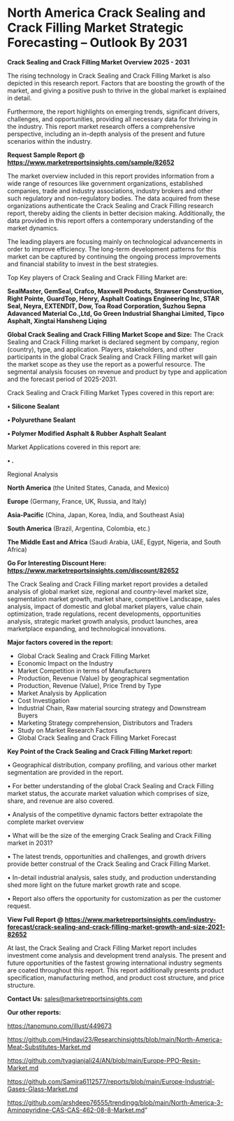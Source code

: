 # North America Crack Sealing and Crack Filling Market Strategic Forecasting – Outlook By 2031

<Strong> Crack Sealing and Crack Filling Market Overview 2025 - 2031</strong>

The rising technology in Crack Sealing and Crack Filling Market is also depicted in this research report. Factors that are boosting the growth of the market, and giving a positive push to thrive in the global market is explained in detail.

Furthermore, the report highlights on emerging trends, significant drivers, challenges, and opportunities, providing all necessary data for thriving in the industry. This report market research offers a comprehensive perspective, including an in-depth analysis of the present and future scenarios within the industry.

<strong>Request Sample Report @ <a href=https://www.marketreportsinsights.com/sample/82652>https://www.marketreportsinsights.com/sample/82652</a></strong>

The market overview included in this report provides information from a wide range of resources like government organizations, established companies, trade and industry associations, industry brokers and other such regulatory and non-regulatory bodies. The data acquired from these organizations authenticate the Crack Sealing and Crack Filling research report, thereby aiding the clients in better decision making. Additionally, the data provided in this report offers a contemporary understanding of the market dynamics.

The leading players are focusing mainly on technological advancements in order to improve efficiency. The long-term development patterns for this market can be captured by continuing the ongoing process improvements and financial stability to invest in the best strategies.

Top Key players of Crack Sealing and Crack Filling Market are:

<strong>SealMaster, GemSeal, Crafco, Maxwell Products, Strawser Construction, Right Pointe, GuardTop, Henry, Asphalt Coatings Engineering Inc, STAR Seal, Neyra, EXTENDIT, Dow, Toa Road Corporation, Suzhou Sepna Adavanced Material Co.,Ltd, Go Green Industrial Shanghai Limited, Tipco Asphalt, Xingtai Hansheng Liqing</strong>

<strong><b>Global Crack Sealing and Crack Filling Market Scope and Size:</b></strong>
The Crack Sealing and Crack Filling market is declared segment by company, region (country), type, and application. Players, stakeholders, and other participants in the global Crack Sealing and Crack Filling market will gain the market scope as they use the report as a powerful resource. The segmental analysis focuses on revenue and product by type and application and the forecast period of 2025-2031.

Crack Sealing and Crack Filling Market Types covered in this report are:

<strong>• Silicone Sealant

• Polyurethane Sealant

• Polymer Modified Asphalt & Rubber Asphalt Sealant</strong>

Market Applications covered in this report are:

<strong>• .</strong> 

Regional Analysis

<strong>North America</strong> (the United States, Canada, and Mexico)

<strong>Europe</strong> (Germany, France, UK, Russia, and Italy)

<strong>Asia-Pacific</strong> (China, Japan, Korea, India, and Southeast Asia)

<strong>South America</strong> (Brazil, Argentina, Colombia, etc.)

<strong>The Middle East and Africa</strong> (Saudi Arabia, UAE, Egypt, Nigeria, and South Africa)

<strong>Go For Interesting Discount Here: <a href=https://www.marketreportsinsights.com/discount/82652>https://www.marketreportsinsights.com/discount/82652</a></strong>

The Crack Sealing and Crack Filling market report provides a detailed analysis of global market size, regional and country-level market size, segmentation market growth, market share, competitive Landscape, sales analysis, impact of domestic and global market players, value chain optimization, trade regulations, recent developments, opportunities analysis, strategic market growth analysis, product launches, area marketplace expanding, and technological innovations.

<strong><b>Major factors covered in the report:</b></strong>
<ul>
  <li>Global Crack Sealing and Crack Filling Market </li>
  <li>Economic Impact on the Industry</li>
  <li>Market Competition in terms of Manufacturers</li>
  <li>Production, Revenue (Value) by geographical segmentation</li>
  <li>Production, Revenue (Value), Price Trend by Type</li>
  <li>Market Analysis by Application</li>
  <li>Cost Investigation</li>
  <li>Industrial Chain, Raw material sourcing strategy and Downstream Buyers</li>
  <li>Marketing Strategy comprehension, Distributors and Traders</li>
  <li>Study on Market Research Factors</li>
  <li>Global Crack Sealing and Crack Filling Market Forecast</li>
</ul>

<strong><b>Key Point of the Crack Sealing and Crack Filling Market report:</b></strong>

• Geographical distribution, company profiling, and various other market segmentation are provided in the report.

• For better understanding of the global Crack Sealing and Crack Filling market status, the accurate market valuation which comprises of size, share, and revenue are also covered.

• Analysis of the competitive dynamic factors better extrapolate the complete market overview

• What will be the size of the emerging Crack Sealing and Crack Filling market in 2031?

• The latest trends, opportunities and challenges, and growth drivers provide better construal of the Crack Sealing and Crack Filling Market.

• In-detail industrial analysis, sales study, and production understanding shed more light on the future market growth rate and scope.

• Report also offers the opportunity for customization as per the customer request.

<strong><b>View Full Report @ <a href=https://www.marketreportsinsights.com/industry-forecast/crack-sealing-and-crack-filling-market-growth-and-size-2021-82652>https://www.marketreportsinsights.com/industry-forecast/crack-sealing-and-crack-filling-market-growth-and-size-2021-82652</a></b></strong>


At last, the Crack Sealing and Crack Filling Market report includes investment come analysis and development trend analysis. The present and future opportunities of the fastest growing international industry segments are coated throughout this report. This report additionally presents product specification, manufacturing method, and product cost structure, and price structure.

<strong>Contact Us:</strong>
sales@marketreportsinsights.com

<strong>Our other reports:</strong>

<a href=https://tanomuno.com/illust/449673>https://tanomuno.com/illust/449673</a>

<a href=https://github.com/Hindavi23/Researchinsights/blob/main/North-America-Meat-Substitutes-Market.md>https://github.com/Hindavi23/Researchinsights/blob/main/North-America-Meat-Substitutes-Market.md</a>

<a href=https://github.com/tyagianjali24/AN/blob/main/Europe-PPO-Resin-Market.md>https://github.com/tyagianjali24/AN/blob/main/Europe-PPO-Resin-Market.md</a>

<a href=https://github.com/Samira6112577/reports/blob/main/Europe-Industrial-Gases-Glass-Market.md>https://github.com/Samira6112577/reports/blob/main/Europe-Industrial-Gases-Glass-Market.md</a>

<a href=https://github.com/arshdeep76555/trendingg/blob/main/North-America-3-Aminopyridine-CAS-CAS-462-08-8-Market.md>https://github.com/arshdeep76555/trendingg/blob/main/North-America-3-Aminopyridine-CAS-CAS-462-08-8-Market.md</a>"
